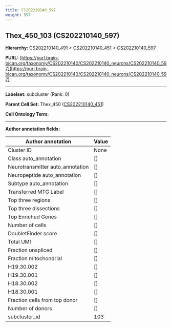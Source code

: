 ```yaml
---
title: CS202210140_597
weight: 597
---
```

## Thex_450_103 (CS202210140_597)
<b>Hierarchy: </b>
[CS202210140_491](../CS202210140_491) >
[CS202210140_451](../CS202210140_451) >
[CS202210140_597](../CS202210140_597)

**PURL:** [https://purl.brain-bican.org/taxonomy/CS202210140/CS202210140_neurons/CS202210140_597](https://purl.brain-bican.org/taxonomy/CS202210140/CS202210140_neurons/CS202210140_597)

---


**Labelset:** subcluster (Rank: 0)

**Parent Cell Set:** Thex_450 ([CS202210140_451](../CS202210140_451))



**Cell Ontology Term:** 

[MARKER GENES.]: #


---

[TRANSFERRED ANNOTATIONS.]: #


[AUTHOR ANNOTATION FIELDS.]: #


**Author annotation fields:**

| Author annotation | Value |
|-------------------|-------|
|Cluster ID|None|
|Class auto_annotation|[]|
|Neurotransmitter auto_annotation|[]|
|Neuropeptide auto_annotation|[]|
|Subtype auto_annotation|[]|
|Transferred MTG Label|[]|
|Top three regions|[]|
|Top three dissections|[]|
|Top Enriched Genes|[]|
|Number of cells|[]|
|DoubletFinder score|[]|
|Total UMI|[]|
|Fraction unspliced|[]|
|Fraction mitochondrial|[]|
|H19.30.002|[]|
|H19.30.001|[]|
|H18.30.002|[]|
|H18.30.001|[]|
|Fraction cells from top donor|[]|
|Number of donors|[]|
|subcluster_id|103|

